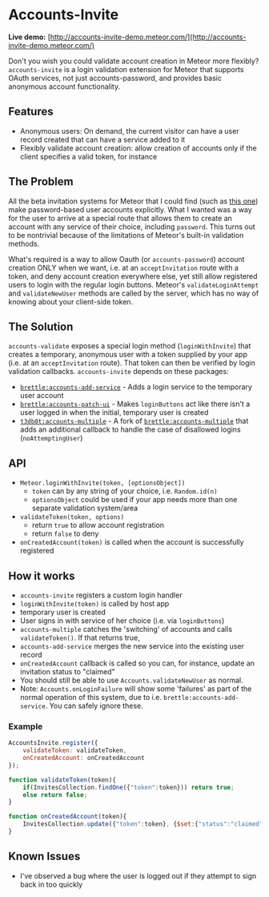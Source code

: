 # Accounts-Invite

**Live demo:** [http://accounts-invite-demo.meteor.com/](http://accounts-invite-demo.meteor.com/)

Don't you wish you could validate account creation in Meteor more flexibly? `accounts-invite` is a login validation extension for Meteor that supports OAuth services, not just accounts-password, and provides basic anonymous account functionality.

## Features
- Anonymous users: On demand, the current visitor can have a user record created that can have a service added to it
- Flexibly validate account creation: allow creation of accounts only if the client specifies a valid token, for instance

## The Problem
All the beta invitation systems for Meteor that I could find (such as [this one](https://themeteorchef.com/recipes/adding-a-beta-invitation-system-to-your-meteor-application/)) make password-based user accounts explicitly.  What I wanted was a way for the user to arrive at a special route that allows them to create an account with any service of their choice, including `password`.  This turns out to be nontrivial because of the limitations of Meteor's built-in validation methods.

What's required is a way to allow Oauth (or `accounts-password`) account creation ONLY when we want, i.e. at an `acceptInvitation` route with a token, and deny account creation everywhere else, yet still allow registered users to login with the regular login buttons.  Meteor's `validateLoginAttempt` and `validateNewUser` methods are called by the server, which has no way of knowing about your client-side token.

## The Solution

`accounts-validate` exposes a special login method (`loginWithInvite`) that creates a temporary, anonymous user with a token supplied by your app (i.e. at an `acceptInvitation` route). That token can then be verified by login validation callbacks.  `accounts-invite` depends on these packages:

- [`brettle:accounts-add-service`](https://github.com/brettle/meteor-accounts-add-service/) - Adds a login service to the temporary user account
- [`brettle:accounts-patch-ui`](https://github.com/brettle/meteor-accounts-patch-ui/) - Makes `loginButtons` act like there isn't a user logged in when the initial, temporary user is created
- [`t3db0t:accounts-multiple`](https://github.com/t3db0t/meteor-accounts-multiple) - A fork of [`brettle:accounts-multiple`]() that adds an additional callback to handle the case of disallowed logins (`noAttemptingUser`)

## API

- `Meteor.loginWithInvite(token, [optionsObject])`
	- `token` can by any string of your choice, i.e. `Random.id(n)`
	- `optionsObject` could be used if your app needs more than one separate validation system/area
- `validateToken(token, options)`
	- return `true` to allow account registration
	- return `false` to deny
- `onCreatedAccount(token)` is called when the account is successfully registered

## How it works

- `accounts-invite` registers a custom login handler
- `loginWithInvite(token)` is called by host app
- temporary user is created
- User signs in with service of her choice (i.e. via `loginButtons`)
- `accounts-multiple` catches the 'switching' of accounts and calls `validateToken()`. If that returns true,
- `accounts-add-service` merges the new service into the existing user record
- `onCreatedAccount` callback is called so you can, for instance, update an invitation status to "claimed"
- You should still be able to use `Accounts.validateNewUser` as normal.
- Note: `Accounts.onLoginFailure` will show some 'failures' as part of the normal operation of this system, due to i.e. `brettle:accounts-add-service`. You can safely ignore these.

### Example

```js
AccountsInvite.register({
	validateToken: validateToken,
	onCreatedAccount: onCreatedAccount
});

function validateToken(token){
	if(InvitesCollection.findOne({"token":token})) return true;
	else return false;
}

function onCreatedAccount(token){
	InvitesCollection.update({"token":token}, {$set:{"status":"claimed"}});
}
```

## Known Issues
- I've observed a bug where the user is logged out if they attempt to sign back in too quickly